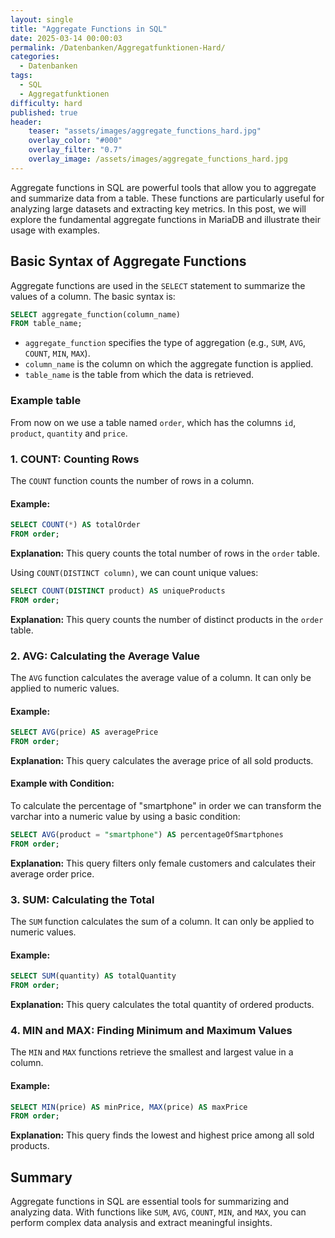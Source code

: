```yaml
---
layout: single
title: "Aggregate Functions in SQL"
date: 2025-03-14 00:00:03
permalink: /Datenbanken/Aggregatfunktionen-Hard/
categories:
  - Datenbanken
tags:
  - SQL
  - Aggregatfunktionen
difficulty: hard
published: true
header:
    teaser: "assets/images/aggregate_functions_hard.jpg"
    overlay_color: "#000"
    overlay_filter: "0.7"
    overlay_image: /assets/images/aggregate_functions_hard.jpg
---
```


Aggregate functions in SQL are powerful tools that allow you to aggregate and summarize data from a table. These functions are particularly useful for analyzing large datasets and extracting key metrics. In this post, we will explore the fundamental aggregate functions in MariaDB and illustrate their usage with examples.

## Basic Syntax of Aggregate Functions
Aggregate functions are used in the `SELECT` statement to summarize the values of a column. The basic syntax is:

```sql
SELECT aggregate_function(column_name)
FROM table_name;
```

- `aggregate_function` specifies the type of aggregation (e.g., `SUM`, `AVG`, `COUNT`, `MIN`, `MAX`).
- `column_name` is the column on which the aggregate function is applied.
- `table_name` is the table from which the data is retrieved.

### Example table
From now on we use a table named `order`, which has the columns `id`, `product`, `quantity` and `price`.

### 1. COUNT: Counting Rows
The `COUNT` function counts the number of rows in a column.

#### Example:
```sql
SELECT COUNT(*) AS totalOrder
FROM order;
```
**Explanation:** This query counts the total number of rows in the `order` table.

Using `COUNT(DISTINCT column)`, we can count unique values:

```sql
SELECT COUNT(DISTINCT product) AS uniqueProducts
FROM order;
```
**Explanation:** This query counts the number of distinct products in the `order` table.

### 2. AVG: Calculating the Average Value
The `AVG` function calculates the average value of a column. It can only be applied to numeric values.

#### Example:
```sql
SELECT AVG(price) AS averagePrice
FROM order;
```
**Explanation:** This query calculates the average price of all sold products.

#### Example with Condition:
To calculate the percentage of "smartphone" in order we can transform the varchar into a numeric value by using a basic condition:

```sql
SELECT AVG(product = "smartphone") AS percentageOfSmartphones
FROM order;
```
**Explanation:** This query filters only female customers and calculates their average order price.

### 3. SUM: Calculating the Total
The `SUM` function calculates the sum of a column. It can only be applied to numeric values.

#### Example:
```sql
SELECT SUM(quantity) AS totalQuantity
FROM order;
```
**Explanation:** This query calculates the total quantity of ordered products.

### 4. MIN and MAX: Finding Minimum and Maximum Values
The `MIN` and `MAX` functions retrieve the smallest and largest value in a column.

#### Example:
```sql
SELECT MIN(price) AS minPrice, MAX(price) AS maxPrice
FROM order;
```
**Explanation:** This query finds the lowest and highest price among all sold products.

## Summary
Aggregate functions in SQL are essential tools for summarizing and analyzing data. With functions like `SUM`, `AVG`, `COUNT`, `MIN`, and `MAX`, you can perform complex data analysis and extract meaningful insights.

